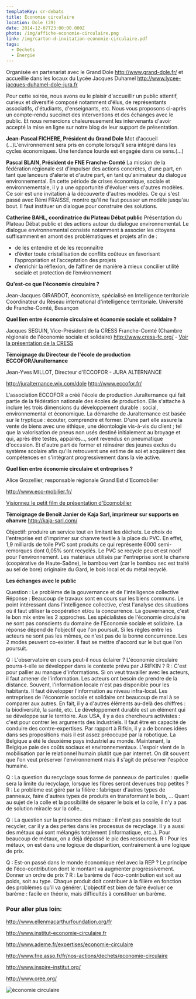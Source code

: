 ```yaml
---
templateKey: cr-debats
title: Economie circulaire
location: Dole (39)
date: 2014-12-07T23:00:00.000Z
photo: /img/affiche-economie-circulaire.png
link: /img/carton-d-invitation-economie-circulaire.pdf
tags:
  - Déchets
  - Énergie
---
```

Organisée en partenariat avec le Grand Dole <http://www.grand-dole.fr/> et accueillie dans les locaux du Lycée Jacques Duhamel <http://www.lycee-jacques-duhamel-dole-jura.fr>

Pour cette soirée, nous avons eu le plaisir d'accueillir un public attentif, curieux et diversifié composé notamment d'élus, de représentants associatifs, d'étudiants, d'enseignants, etc. Nous vous proposons ci-après un compte-rendu succinct des interventions et des échanges avec le public. Et nous remercions chaleureusement les intervenants d'avoir accepté la mise en ligne sur notre blog de leur support de présentation.

**Jean-Pascal FICHERE, Président du Grand Dole** Mot d'accueil (...)L'environnement sera pris en compte lorsqu’il sera intégré dans les cycles économiques. Une tendance lourde est engagée dans ce sens.(...)

**Pascal BLAIN, Président de FNE Franche-Comté** La mission de la fédération régionale est d'impulser des actions concrètes, d'une part, en tant que lanceurs d'alerte et d'autre part, en tant qu'animateur du dialogue environnemental. En cette période de crises économique, sociale et environnementale, il y a une opportunité d'évoluer vers d'autres modèles. Ce soir est une invitation à la découverte d'autres modèles. Ce qui s'est passé avec Rémi FRAISSE, montre qu'il ne faut pousser un modèle jusqu'au bout. Il faut instituer un dialogue pour construire des solutions.

**Catherine BAHL, coordinatrice du Plateau Débat public** Présentation du Plateau Débat public et des actions autour du dialogue environnemental. Le dialogue environnemental consiste notamment à associer les citoyens suffisamment en amont des problématiques et projets afin de :

* de les entendre et de les reconnaître
* d’éviter toute cristallisation de conflits coûteux en favorisant l’appropriation et l’acceptation des projets
* d’enrichir la réflexion, de l’affiner de manière à mieux concilier utilité sociale et protection de l’environnement

**Qu'est-ce que l'économie circulaire ?**

Jean-Jacques GIRARDOT, économiste, spécialisé en Intelligence territoriale Coordinateur du Réseau international d'intelligence territoriale. Université de Franche-Comté, Besançon

**Quel lien entre économie circulaire et économie sociale et solidaire ?**

Jacques SEGUIN, Vice-Président de la CRESS Franche-Comté (Chambre régionale de l'économie sociale et solidaire) <http://www.cress-fc.org/> - [Voir la présentation de la CRESS](/img/cress.pdf)

**Témoignage du Directeur de l'école de production ECCOFOR/Juralternance**

Jean-Yves MILLOT, Directeur d'ECCOFOR - JURA ALTERNANCE

<http://juralternance.wix.com/dole> <http://www.eccofor.fr/>

L'association ECCOFOR a créé l'école de production Juralternance qui fait partie de la fédération nationale des écoles de production. Elle s'attache à inclure les trois dimensions du développement durable : social, environnemental et économique. La démarche de Juralternance est basée sur le tryptique : écouter, comprendre et former. D'une part elle assure la vente de biens avec une éthique, une déontologie vis-à-vis du client ; tel que la valorisation de pneus non usés destiné initialement au broyage et qui, après être testés, appairés..., sont revendus en pneumatique d'occasion. Et d'autre part de former et réinsérer des jeunes exclus du système scolaire afin qu'ils retrouvent une estime de soi et acquièrent des compétences en s'intégrant progressivement dans la vie active.

**Quel lien entre économie circulaire et entreprises ?**

Alice Grozellier, responsable régionale Grand Est d'Ecomobilier

<http://www.eco-mobilier.fr/>

[Visionnez le petit film de présentation d'Ecomobilier](/img/film-danimation-eco-mobilier.mp4)

**Témoignage de Benoît Janier de Kaja Sarl, imprimeur sur supports en chanvre** <http://kaja-sarl.com/>

Objectif: produire un service tout en limitant les déchets. Le choix de l'entreprise est d'imprimer sur chanvre textile à la place du PVC. En effet, 1,9 milliards de toile PVC sont produits ce qui représente 6000 semi-remorques dont 0,05% sont recyclés. Le PVC se recycle peu et est nocif pour l'environnement. Les matériaux utilisés par l'entreprise sont le chanvre (coopérative de Haute-Saône), le bambou vert (car le bambou sec est traité au sel de bore) originaire du Gard, le bois local et du métal recyclé.

**Les échanges avec le public**

Question : Le problème de la gouvernance et de l'intelligence collective Réponse : Beaucoup de travaux sont en cours sur les biens communs. Le point intéressant dans l'intelligence collective, c'est l'analyse des situations où il faut utiliser la coopération et/ou la concurrence. La gouvernance, c'est le bon mix entre les 2 approches. Les spécialistes de l'économie circulaire ne sont pas conscients du domaine de l'Economie sociale et solidaire. La réponse dépend de l'objectif que l'on poursuit. Si les règles entre les acteurs ne sont pas les mêmes, ce n'est pas de la bonne concurrence. Les 2 modes peuvent co-exister. Il faut se mettre d'accord sur le but que l'on poursuit.

Q : L'observatoire en cours peut-il nous éclairer ? L'économie circulaire pourra-t-elle se développer dans le contexte prévu par J RIFKIN ? R : C'est pour pallier au manque d'informations. Si on veut travailler avec les acteurs, il faut amener de l'information. Les acteurs ont besoin de prendre de la distance. Souvent, l'information locale n'est pas disponible pour les habitants. Il faut développer l'information au niveau infra-local. Les entreprises de l'économie sociale et solidaire ont beaucoup de mal à se comparer aux autres. En fait, il y a d'autres éléments au-delà des chiffres : la biodiversité, la santé, etc. Le développement durable est un élément qui se développe sur le territoire. Aux USA, il y a des chercheurs activistes : c'est pour contrer les arguments des industriels. Il faut être en capacité de conduire des contre-expertises. Par rapport à Rifkin, il y a de bonnes idées dans ses propositions mais il est assez préoccupé par la robotique. La Belgique a été le deuxième pays industriel au monde. Maintenant, la Belgique paie des coûts sociaux et environnementaux. L'espoir vient de la mobilisation par le relationnel humain plutôt que par internet. On dit souvent que l'on veut préserver l'environnement mais il s'agit de préserver l'espèce humaine.

Q : La question du recyclage sous forme de panneaux de particules : quelle sera la limite du recyclage, lorsque les fibres seront devenues trop petites ? R : Le problème est géré par la filière : fabriquer d'autres types de panneaux, faire d'autres types de produits en transformant le bois, ... Quant au sujet de la colle et la possibilité de séparer le bois et la colle, il n'y a pas de solution miracle sur la colle..

Q : La question sur la présence des métaux : il n'est pas possible de tout recycler, car il y a des pertes dans les processus de recyclage. Il y a aussi des métaux qui sont mélangés totalement (informatique, etc..). Pour beaucoup de métaux, on a déjà dépassé le pic des ressources. R : Pour les métaux, on est dans une logique de disparition, contrairement à une logique de prix.

Q : Est-on passé dans le monde économique réel avec la REP ? Le principe de l'éco-contribution dont le montant va augmenter progressivement. Donner un ordre de prix ? R : Le barème de l'éco-contribution est soit au poids, soit au type. Chaque produit doit contribuer à la filière en fonction des problèmes qu'il va générer. L'objectif est bien de faire évoluer ce barème : facile en théorie, mais difficultés à constituer un barème.

### Pour aller plus loin:

<http://www.ellenmacarthurfoundation.org/fr>

<http://www.institut-economie-circulaire.fr>

<http://www.ademe.fr/expertises/economie-circulaire>

<http://www.fne.asso.fr/fr/nos-actions/dechets/economie-circulaire>

<http://www.inspire-institut.org/>

<http://www.oree.org/>

![économie circulaire](/img/photo-progrès.png?nf_resize=fit&w=400#img-center "économie circulaire")